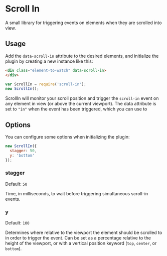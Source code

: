 # Scroll In

A small library for triggering events on elements when they are scrolled into view.

## Usage

Add the `data-scroll-in` attribute to the desired elements, and initialize the plugin by creating a new instance like this:

```html
<div class="element-to-watch" data-scroll-in>
</div>
```

```js
var ScrollIn = require('scroll-in');
new ScrollIn();
```

ScrollIn will monitor your scroll position and trigger the `scroll-in` event on any element in view (or above the current viewport). The data attribute is set to `"in"` when the event has been triggered, which you can use to 

## Options

You can configure some options when initializing the plugin:

```js
new ScrollIn({
  stagger: 50,
  y: 'bottom'
});
```

### stagger
Default: `50`

Time, in milliseconds, to wait before triggering simultaneous scroll-in events.

### y
Default: `100`

Determines where relative to the viewport the element should be scrolled to in order to trigger the event. Can be set as a percentage relative to the height of the viewport, or with a vertical position keyword (`top`, `center`, or `bottom`).